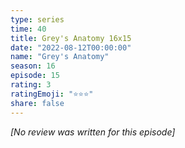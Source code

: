 ```yaml
---
type: series
time: 40
title: Grey's Anatomy 16x15
date: "2022-08-12T00:00:00"
name: "Grey's Anatomy"
season: 16
episode: 15
rating: 3
ratingEmoji: "⭐️⭐️⭐️"
share: false
---
```


_[No review was written for this episode]_
